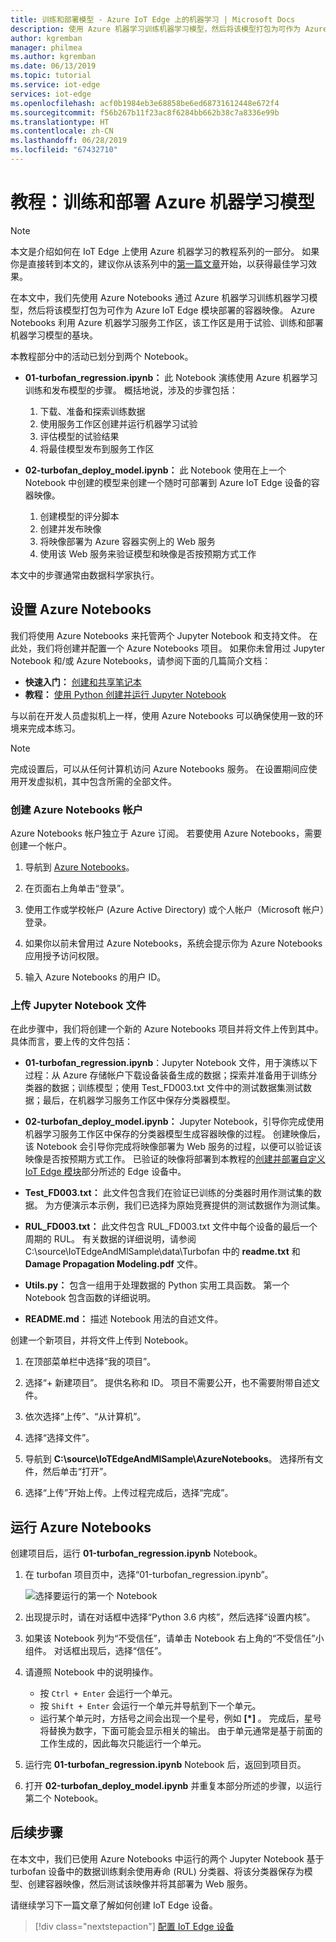 ```yaml
---
title: 训练和部署模型 - Azure IoT Edge 上的机器学习 | Microsoft Docs
description: 使用 Azure 机器学习训练机器学习模型，然后将该模型打包为可作为 Azure IoT Edge 模块部署的容器映像。
author: kgremban
manager: philmea
ms.author: kgremban
ms.date: 06/13/2019
ms.topic: tutorial
ms.service: iot-edge
services: iot-edge
ms.openlocfilehash: acf0b1984eb3e68858be6ed68731612448e672f4
ms.sourcegitcommit: f56b267b11f23ac8f6284bb662b38c7a8336e99b
ms.translationtype: HT
ms.contentlocale: zh-CN
ms.lasthandoff: 06/28/2019
ms.locfileid: "67432710"
---
```

# <a name="tutorial-train-and-deploy-an-azure-machine-learning-model"></a>教程：训练和部署 Azure 机器学习模型

> [!NOTE]
> 本文是介绍如何在 IoT Edge 上使用 Azure 机器学习的教程系列的一部分。 如果你是直接转到本文的，建议你从该系列中的[第一篇文章](tutorial-machine-learning-edge-01-intro.md)开始，以获得最佳学习效果。

在本文中，我们先使用 Azure Notebooks 通过 Azure 机器学习训练机器学习模型，然后将该模型打包为可作为 Azure IoT Edge 模块部署的容器映像。 Azure Notebooks 利用 Azure 机器学习服务工作区，该工作区是用于试验、训练和部署机器学习模型的基块。

本教程部分中的活动已划分到两个 Notebook。

* **01-turbofan\_regression.ipynb：** 此 Notebook 演练使用 Azure 机器学习训练和发布模型的步骤。 概括地说，涉及的步骤包括：

  1. 下载、准备和探索训练数据
  2. 使用服务工作区创建并运行机器学习试验
  3. 评估模型的试验结果
  4. 将最佳模型发布到服务工作区

* **02-turbofan\_deploy\_model.ipynb：** 此 Notebook 使用在上一个 Notebook 中创建的模型来创建一个随时可部署到 Azure IoT Edge 设备的容器映像。

  1. 创建模型的评分脚本
  2. 创建并发布映像
  3. 将映像部署为 Azure 容器实例上的 Web 服务
  4. 使用该 Web 服务来验证模型和映像是否按预期方式工作

本文中的步骤通常由数据科学家执行。

## <a name="set-up-azure-notebooks"></a>设置 Azure Notebooks

我们将使用 Azure Notebooks 来托管两个 Jupyter Notebook 和支持文件。 在此处，我们将创建并配置一个 Azure Notebooks 项目。 如果你未曾用过 Jupyter Notebook 和/或 Azure Notebooks，请参阅下面的几篇简介文档：

* **快速入门：** [创建和共享笔记本](../notebooks/quickstart-create-share-jupyter-notebook.md)
* **教程：** [使用 Python 创建并运行 Jupyter Notebook](../notebooks/tutorial-create-run-jupyter-notebook.md)

与以前在开发人员虚拟机上一样，使用 Azure Notebooks 可以确保使用一致的环境来完成本练习。

> [!NOTE]
> 完成设置后，可以从任何计算机访问 Azure Notebooks 服务。 在设置期间应使用开发虚拟机，其中包含所需的全部文件。

### <a name="create-an-azure-notebooks-account"></a>创建 Azure Notebooks 帐户

Azure Notebooks 帐户独立于 Azure 订阅。 若要使用 Azure Notebooks，需要创建一个帐户。

1. 导航到 [Azure Notebooks](https://notebooks.azure.com)。

2. 在页面右上角单击“登录”。 

3. 使用工作或学校帐户 (Azure Active Directory) 或个人帐户（Microsoft 帐户）登录。

4. 如果你以前未曾用过 Azure Notebooks，系统会提示你为 Azure Notebooks 应用授予访问权限。

5. 输入 Azure Notebooks 的用户 ID。

### <a name="upload-jupyter-notebooks-files"></a>上传 Jupyter Notebook 文件

在此步骤中，我们将创建一个新的 Azure Notebooks 项目并将文件上传到其中。 具体而言，要上传的文件包括：

* **01-turbofan\_regression.ipynb**：Jupyter Notebook 文件，用于演练以下过程：从 Azure 存储帐户下载设备装备生成的数据；探索并准备用于训练分类器的数据；训练模型；使用 Test\_FD003.txt 文件中的测试数据集测试数据；最后，在机器学习服务工作区中保存分类器模型。

* **02-turbofan\_deploy\_model.ipynb：** Jupyter Notebook，引导你完成使用机器学习服务工作区中保存的分类器模型生成容器映像的过程。 创建映像后，该 Notebook 会引导你完成将映像部署为 Web 服务的过程，以便可以验证该映像是否按预期方式工作。 已验证的映像将部署到本教程的[创建并部署自定义 IoT Edge 模块](tutorial-machine-learning-edge-06-custom-modules.md)部分所述的 Edge 设备中。

* **Test\_FD003.txt：** 此文件包含我们在验证已训练的分类器时用作测试集的数据。 为方便演示本示例，我们已选择为原始竞赛提供的测试数据作为测试集。

* **RUL\_FD003.txt：** 此文件包含 RUL\_FD003.txt 文件中每个设备的最后一个周期的 RUL。 有关数据的详细说明，请参阅 C:\\source\\IoTEdgeAndMlSample\\data\\Turbofan 中的 **readme.txt** 和 **Damage Propagation Modeling.pdf** 文件。

* **Utils.py：** 包含一组用于处理数据的 Python 实用工具函数。 第一个 Notebook 包含函数的详细说明。

* **README.md：** 描述 Notebook 用法的自述文件。

创建一个新项目，并将文件上传到 Notebook。

1. 在顶部菜单栏中选择“我的项目”。 

1. 选择“+ 新建项目”。  提供名称和 ID。 项目不需要公开，也不需要附带自述文件。

1. 依次选择“上传”、“从计算机”。  

1. 选择“选择文件”。 

1. 导航到 **C:\source\IoTEdgeAndMlSample\AzureNotebooks**。 选择所有文件，然后单击“打开”。 

1. 选择“上传”开始上传。上传过程完成后，选择“完成”。  

## <a name="run-azure-notebooks"></a>运行 Azure Notebooks

创建项目后，运行 **01-turbofan\_regression.ipynb** Notebook。

1. 在 turbofan 项目页中，选择“01-turbofan\_regression.ipynb”。 

    ![选择要运行的第一个 Notebook](media/tutorial-machine-learning-edge-04-train-model/select-turbofan-regression-notebook.png)

2. 出现提示时，请在对话框中选择“Python 3.6 内核”，然后选择“设置内核”。 

3. 如果该 Notebook 列为“不受信任”，请单击 Notebook 右上角的“不受信任”小组件。   对话框出现后，选择“信任”。 

4. 请遵照 Notebook 中的说明操作。

    * 按 `Ctrl + Enter` 会运行一个单元。
    * 按 `Shift + Enter` 会运行一个单元并导航到下一个单元。
    * 运行某个单元时，方括号之间会出现一个星号，例如 **[\*]** 。 完成后，星号将替换为数字，下面可能会显示相关的输出。 由于单元通常是基于前面的工作生成的，因此每次只能运行一个单元。

5. 运行完 **01-turbofan\_regression.ipynb** Notebook 后，返回到项目页。

6. 打开 **02-turbofan\_deploy\_model.ipynb** 并重复本部分所述的步骤，以运行第二个 Notebook。

## <a name="next-steps"></a>后续步骤

在本文中，我们已使用 Azure Notebooks 中运行的两个 Jupyter Notebook 基于 turbofan 设备中的数据训练剩余使用寿命 (RUL) 分类器、将该分类器保存为模型、创建容器映像，然后测试该映像并将其部署为 Web 服务。

请继续学习下一篇文章了解如何创建 IoT Edge 设备。

> [!div class="nextstepaction"]
> [配置 IoT Edge 设备](tutorial-machine-learning-edge-05-configure-edge-device.md)
